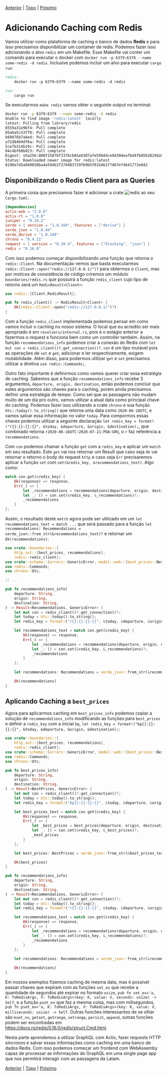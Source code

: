 [Anterior](./03-recommendations.md) | [Topo](https://github.com/naomijub/web-dev-rust-book/blob/master/book.md) | [Próximo](../part-3/00-capa.md)

# Adicionando Caching com Redis

Vamos utilizar como plataforma de caching o banco de dados **Redis** e para isso precisamos disponibilizar um container de redis. Podemos fazer isso adicionando o alvo `redis` em um Makefile. Esse Makefile vai conter um comando para executar o docker com `docker run -p 6379:6379 --name some-redis -d redis`. Inclusive podemos incluir um alvo para executar `cargo run`:

```Makefile
redis:
	docker run -p 6379:6379 --name some-redis -d redis

run:
	cargo run

```

Se executarmos `make redis` vamos obter o seguinte output no terminal:

```sh
docker run -p 6379:6379 --name some-redis -d redis
Unable to find image 'redis:latest' locally
latest: Pulling from library/redis
8559a31e96f4: Pull complete 
85a6a5c53ff0: Pull complete 
b69876b7abed: Pull complete 
a72d84b9df6a: Pull complete 
5ce7b314b19c: Pull complete 
04c4bfb0b023: Pull complete 
Digest: sha256:800f2587bf3376cb01e6307afe599ddce9439deafbd4fb8562829da96085c9c5
Status: Downloaded newer image for redis:latest
0190e745a049650ba4a594b2f379483729fb9b5f01b4b1f7467ef4641772e042
```

## Disponibilizando o Redis Client para as Queries

A primeira coisa que precisamos fazer é adicionar a crate ![`redis`](https://github.com/mitsuhiko/redis-rs) ao seu `Cargo.toml`:

```toml
[dependencies]
actix-web = "2.0.0"
actix-rt = "1.0.0"
juniper = "0.14.2"
serde = { version = "1.0.104", features = ["derive"] }
serde_json = "1.0.44"
serde_derive = "1.0.104"
chrono = "0.4.11"
reqwest = { version = "0.10.4", features = ["blocking", "json"] }
redis = "0.16.0"
```

Com isso podemos começar disponibilizando uma função que retorna o `redis::Client`. Na documentação vemos que basta executarmos `redis::Client::open("redis://127.0.0.1/")?` para obtermos o `Client`, mas por moticos de consistência de código criremos um módulo  `boundaries/redis.rs` que possuirá a função `redis_client` cujo tipo de retorno será um `RedisResult<Client>`:

```rust
use redis::{Client,RedisResult};

pub fn redis_client() -> RedisResult<Client> {
    Ok(redis::Client::open("redis://127.0.0.1/")?)
}
```

Com a função `redis_client` implementada podemos pensar em como vamos incluir o caching no nosso sistema. O local que eu acredito ser mais apropriado é em `resolvers/internal.rs`, pois é o estágio anterior a fazermos o request e funciona bem como um controller também. Assim, na função `recommendations_info` podemos criar a conexão do Redis com `let mut con = redis_client()?.get_connection()?`.  `con` é um tipo mutável pois as operações de `set` e `get`, adicionar e ler respectivamente, exigem mutabilidade. Além disso, para podermos utilizar `get` e `set` precisamos utilizar a diretiva `use redis::Commands;`. 

Outro fato importante é definirmos como vamos querer criar essa estratégia de caching. Sabemos que a função `recommendations_info` recebe 3 argumentos, `departure, origin, destination`, então podemos concluir que estes argumentos são chaves para o caching, porém ainda precisamos definir uma estratégia de tempo. Como sei que as passagens não mudam muito de um dia pro outro, vamos utilizar a atual data como principal chave do caching. Podemos fazer isso utilizando a crate `chrono` e sua função `Utc::today().to_string()` que retorna uma data como `2020-06-18UTC`, e vamos salvar essa informação no valor `today`. Para compormos essas chaves podemos utilizar a seguinte declaração `let redis_key = format!("r{}:{}:{}:{}", &today, &departure, &origin, &destination);`, que combinado retorna `r2020-06-18UTC:2020-07-21:POA:GRU`, o `r` faz referência a `recommendations`.

Com `con` podemos chamar a função `get` com a `redis_key` e aplicar um `match` em seu resultado. Este `get` vai nos retornar um Result que caso seja `Ok` vai retornar o retorno o body do request `http` e caso seja `Err` precisaremos aplicar a função `set` com `set(&redis_key, &recommendations_text)`. Algo como:

```rust
match con.get(&redis_key) {
    Ok(response) => response,
    Err(_) => {
        let _recommendations = recommendations(departure, origin, destination)?.text()?;
        let _: () = con.set(&redis_key, &_recommendations)?;
        _recommendations
    }
};
```

Assim, o resultado deste `match` agora pode ser utilizado em um `let recommendations_text = match ...` que será passado para a função `let recommendations: Recommendations = serde_json::from_str(&recommendations_text)?` e retornar um `Ok(recommendations)`:

```rust
use crate::boundaries::{
    http_out::{best_prices, recommendations},
    redis::redis_client};
use crate::schema::{errors::GenericError, model::web::{best_prices::BestPrices, recommendations::Recommendations}};
use redis::Commands;
use chrono::Utc;

// ...

pub fn recommendations_info(
    departure: String,
    origin: String,
    destination: String,
) -> Result<Recommendations, GenericError> {
    let mut con = redis_client()?.get_connection()?;
    let today = Utc::today().to_string();
    let redis_key = format!("r{}:{}:{}:{}", &today, &departure, &origin, &destination);

    let recommendations_text = match con.get(&redis_key) {
        Ok(response) => response,
        Err(_) => {
            let _recommendations = recommendations(departure, origin, destination)?.text()?;
            let _: () = con.set(&redis_key, &_recommendations)?;
            _recommendations
        }
    };
    
    let recommendations: Recommendations = serde_json::from_str(&recommendations_text)?;

    Ok(recommendations)
}
```

## Aplicando Caching a `best_prices`

Agora para aplicarmos caching em `best_prices_info` podemos copiar a solução de `recommendations_info` modificando as funções para `best_prices` e definir a `redis_key` com a inicial `bp`, `let redis_key = format!("bp{}:{}:{}:{}", &today, &departure, &origin, &destination);`:

```rust
use crate::boundaries::{
    http_out::{best_prices, recommendations},
    redis::redis_client};
use crate::schema::{errors::GenericError, model::web::{best_prices::BestPrices, recommendations::Recommendations}};
use redis::Commands;
use chrono::Utc;

pub fn best_prices_info(
    departure: String,
    origin: String,
    destination: String,
) -> Result<BestPrices, GenericError> {
    let mut con = redis_client()?.get_connection()?;
    let today = Utc::today().to_string();
    let redis_key = format!("bp{}:{}:{}:{}", &today, &departure, &origin, &destination);

    let best_prices_text = match con.get(&redis_key) {
        Ok(response) => response,
        Err(_) => {
            let _best_prices = best_prices(departure, origin, destination)?.text()?;
            let _: () = con.set(&redis_key, &_best_prices)?;
            _best_prices
        }
    };

    let best_prices: BestPrices = serde_json::from_str(&best_prices_text)?;

    Ok(best_prices)
}

pub fn recommendations_info(
    departure: String,
    origin: String,
    destination: String,
) -> Result<Recommendations, GenericError> {
    let mut con = redis_client()?.get_connection()?;
    let today = Utc::today().to_string();
    let redis_key = format!("r{}:{}:{}:{}", &today, &departure, &origin, &destination);

    let recommendations_text = match con.get(&redis_key) {
        Ok(response) => response,
        Err(_) => {
            let _recommendations = recommendations(departure, origin, destination)?.text()?;
            let _: () = con.set(&redis_key, &_recommendations)?;
            _recommendations
        }
    };
    
    let recommendations: Recommendations = serde_json::from_str(&recommendations_text)?;

    Ok(recommendations)
}
```

Em nossos exemplos fizemos caching de mesma data, mas é possível passar chaves que expiram com as funções `set_ex` que recebe a quantidade de segundos até expirar no formato `usize`, `pub fn set_ex<'a, K: ToRedisArgs, V: ToRedisArgs>(key: K, value: V, seconds: usize) -> Self`, e a função `pset_ex` que faz a mesma coisa, mas com milisegundos, `pub fn pset_ex<'a, K: ToRedisArgs, V: ToRedisArgs>(key: K, value: V, milliseconds: usize) -> Self`. Outras funcões interessantes de se olhar são `mset_nx`, `getset`, `getrange`, `setrange`, `persist`, `append`, outras funcões podem ser encontradas em https://docs.rs/redis/0.16.0/redis/struct.Cmd.html. 

Nesta parte aprendemos a utilizar GraphQL com Actix, fazer requests HTTP síncronos e salvar essas informações como caching em uma banco de dados Redis. Com isso podemos começar um frontend com WebAssemby capaz de processar as informações do GraphQL em uma single page app que nos permitirá interagir com as passagens da Latam.

[Anterior](./03-recommendations.md) | [Topo](https://github.com/naomijub/web-dev-rust-book/blob/master/book.md) | [Próximo](../part-3/00-capa.md)